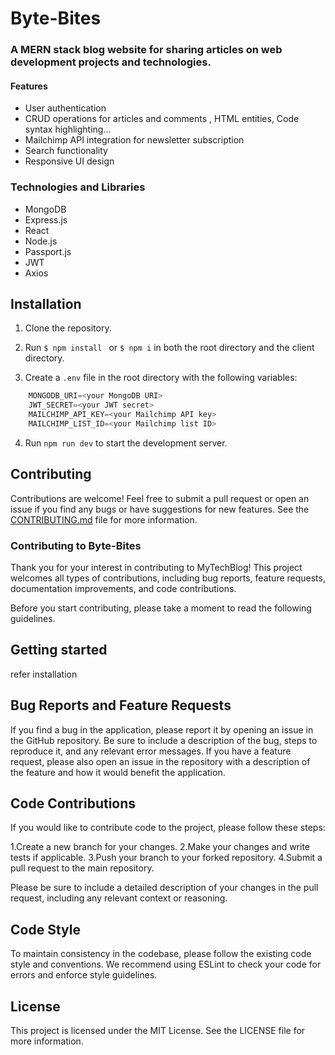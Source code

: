 # Byte-Bites

### A MERN stack blog website for sharing articles on web development projects and technologies.

#### Features

- User authentication
- CRUD operations for articles and comments , HTML entities, Code syntax highlighting...
- Mailchimp API integration for newsletter subscription
- Search functionality
- Responsive UI design

### Technologies and Libraries

- MongoDB
- Express.js
- React
- Node.js
- Passport.js
- JWT
- Axios

## Installation
1. Clone the repository.
2. Run `$ npm install ` or `$ npm i` in both the root directory and the client directory.

3. Create a `.env` file in the root directory with the following variables:
```javascript
    MONGODB_URI=<your MongoDB URI>
    JWT_SECRET=<your JWT secret>
    MAILCHIMP_API_KEY=<your Mailchimp API key>
    MAILCHIMP_LIST_ID=<your Mailchimp list ID>
```

4. Run `npm run dev`  to start the development server.

## Contributing

Contributions are welcome! Feel free to submit a pull request or open an issue if you find any bugs or have suggestions for new features. See the [CONTRIBUTING.md](https://github.com/JoelJaison394/Byte-Bites/blob/main/CONTRIBUTING.md "CONTRIBUTING.md") file for more information.
   ### Contributing to Byte-Bites
   
Thank you for your interest in contributing to MyTechBlog! This project welcomes all types of contributions, including bug reports, feature requests,                  documentation    improvements, and code contributions.

Before you start contributing, please take a moment to read the following guidelines.
        
 ## Getting started
refer installation

## Bug Reports and Feature Requests
   If you find a bug in the application, please report it by opening an issue in the GitHub repository. Be sure to include a description of the bug, steps to reproduce it, and any relevant error messages.
   If you have a feature request, please also open an issue in the repository with a description of the feature and how it would benefit the application.
## Code Contributions
If you would like to contribute code to the project, please follow these steps:

1.Create a new branch for your changes.
2.Make your changes and write tests if applicable.
3.Push your branch to your forked repository.
4.Submit a pull request to the main repository.

 Please be sure to include a detailed description of your changes in the pull request, including any relevant context or reasoning.

## Code Style
To maintain consistency in the codebase, please follow the existing code style and conventions. We recommend using ESLint to check your code for errors and enforce style guidelines.

## License
This project is licensed under the MIT License. See the LICENSE  file for more information.
